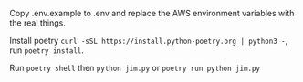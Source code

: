 Copy .env.example to .env and replace the AWS environment variables with the real things.

Install poetry `curl -sSL https://install.python-poetry.org | python3 -`, run `poetry install`.

Run `poetry shell` then `python jim.py` or `poetry run python jim.py`
